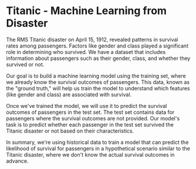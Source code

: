# Titanic - Machine Learning from Disaster
<p align="center">
<![Titanic](https://github.com/Allan122/PRODIGY_DS_02/assets/45638226/e85e1e16-7753-429e-954d-6097c1b65c53) alt='Titanic>
</p>

The RMS Titanic disaster on April 15, 1912, revealed patterns in survival rates among passengers. Factors like gender and class played a significant role in determining who survived. We have a dataset that includes information about passengers such as their gender, class, and whether they survived or not.

Our goal is to build a machine learning model using the training set, where we already know the survival outcomes of passengers. This data, known as the "ground truth," will help us train the model to understand which features (like gender and class) are associated with survival.

Once we've trained the model, we will use it to predict the survival outcomes of passengers in the test set. The test set contains data for passengers where the survival outcomes are not provided. Our model's task is to predict whether each passenger in the test set survived the Titanic disaster or not based on their characteristics.

In summary, we're using historical data to train a model that can predict the likelihood of survival for passengers in a hypothetical scenario similar to the Titanic disaster, where we don't know the actual survival outcomes in advance.
